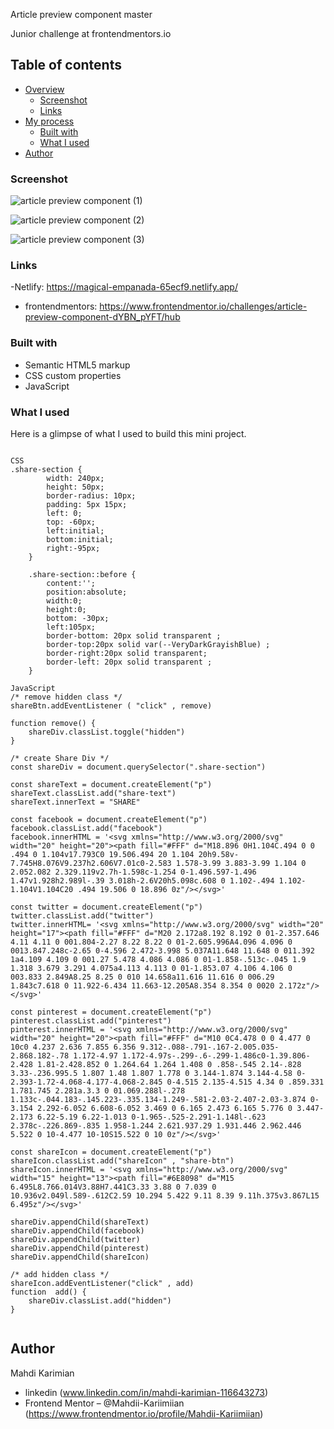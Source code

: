Article preview component master

Junior challenge at frontendmentors.io 

## Table of contents

- [Overview](#overview)
  - [Screenshot](#screenshot)
  - [Links](#links)
- [My process](#my-process)
  - [Built with](#built-with)
  - [What I used](#what-i-learned)
- [Author](#author)

### Screenshot
![article preview component (1)](https://github.com/Mahdii-Kariimiian/article-preview-component-master/assets/134393975/3b7e59d5-1e30-4726-bfb1-d174b4ff0a8a)

![article preview component (2)](https://github.com/Mahdii-Kariimiian/article-preview-component-master/assets/134393975/3815d864-8d00-4586-816c-0ed898b6eb17)

![article preview component (3)](https://github.com/Mahdii-Kariimiian/article-preview-component-master/assets/134393975/85ba0b83-301a-4822-bb7b-9edd714667fd)

### Links
-Netlify: https://magical-empanada-65ecf9.netlify.app/
- frontendmentors: https://www.frontendmentor.io/challenges/article-preview-component-dYBN_pYFT/hub

### Built with

- Semantic HTML5 markup
- CSS custom properties
- JavaScript

### What I used

Here is a glimpse of what I used to build this mini project.
````

CSS
.share-section {
        width: 240px;
        height: 50px;
        border-radius: 10px;
        padding: 5px 15px;
        left: 0;
        top: -60px;
        left:initial;
        bottom:initial;
        right:-95px;
    }

    .share-section::before {
        content:'';
        position:absolute;
        width:0;
        height:0;
        bottom: -30px;
        left:105px;
        border-bottom: 20px solid transparent ;
        border-top:20px solid var(--VeryDarkGrayishBlue) ;
        border-right:20px solid transparent;
        border-left: 20px solid transparent ;
    }

JavaScript
/* remove hidden class */
shareBtn.addEventListener ( "click" , remove)

function remove() {
    shareDiv.classList.toggle("hidden")
}

/* create Share Div */
const shareDiv = document.querySelector(".share-section")

const shareText = document.createElement("p")
shareText.classList.add("share-text")
shareText.innerText = "SHARE"

const facebook = document.createElement("p")
facebook.classList.add("facebook")
facebook.innerHTML = '<svg xmlns="http://www.w3.org/2000/svg" width="20" height="20"><path fill="#FFF" d="M18.896 0H1.104C.494 0 0 .494 0 1.104v17.793C0 19.506.494 20 1.104 20h9.58v-7.745H8.076V9.237h2.606V7.01c0-2.583 1.578-3.99 3.883-3.99 1.104 0 2.052.082 2.329.119v2.7h-1.598c-1.254 0-1.496.597-1.496 1.47v1.928h2.989l-.39 3.018h-2.6V20h5.098c.608 0 1.102-.494 1.102-1.104V1.104C20 .494 19.506 0 18.896 0z"/></svg>'

const twitter = document.createElement("p")
twitter.classList.add("twitter")
twitter.innerHTML= '<svg xmlns="http://www.w3.org/2000/svg" width="20" height="17"><path fill="#FFF" d="M20 2.172a8.192 8.192 0 01-2.357.646 4.11 4.11 0 001.804-2.27 8.22 8.22 0 01-2.605.996A4.096 4.096 0 0013.847.248c-2.65 0-4.596 2.472-3.998 5.037A11.648 11.648 0 011.392 1a4.109 4.109 0 001.27 5.478 4.086 4.086 0 01-1.858-.513c-.045 1.9 1.318 3.679 3.291 4.075a4.113 4.113 0 01-1.853.07 4.106 4.106 0 003.833 2.849A8.25 8.25 0 010 14.658a11.616 11.616 0 006.29 1.843c7.618 0 11.922-6.434 11.663-12.205A8.354 8.354 0 0020 2.172z"/></svg>'

const pinterest = document.createElement("p")
pinterest.classList.add("pinterest")
pinterest.innerHTML = '<svg xmlns="http://www.w3.org/2000/svg" width="20" height="20"><path fill="#FFF" d="M10 0C4.478 0 0 4.477 0 10c0 4.237 2.636 7.855 6.356 9.312-.088-.791-.167-2.005.035-2.868.182-.78 1.172-4.97 1.172-4.97s-.299-.6-.299-1.486c0-1.39.806-2.428 1.81-2.428.852 0 1.264.64 1.264 1.408 0 .858-.545 2.14-.828 3.33-.236.995.5 1.807 1.48 1.807 1.778 0 3.144-1.874 3.144-4.58 0-2.393-1.72-4.068-4.177-4.068-2.845 0-4.515 2.135-4.515 4.34 0 .859.331 1.781.745 2.281a.3.3 0 01.069.288l-.278 1.133c-.044.183-.145.223-.335.134-1.249-.581-2.03-2.407-2.03-3.874 0-3.154 2.292-6.052 6.608-6.052 3.469 0 6.165 2.473 6.165 5.776 0 3.447-2.173 6.22-5.19 6.22-1.013 0-1.965-.525-2.291-1.148l-.623 2.378c-.226.869-.835 1.958-1.244 2.621.937.29 1.931.446 2.962.446 5.522 0 10-4.477 10-10S15.522 0 10 0z"/></svg>'

const shareIcon = document.createElement("p")
shareIcon.classList.add("shareIcon" , "share-btn")
shareIcon.innerHTML = '<svg xmlns="http://www.w3.org/2000/svg" width="15" height="13"><path fill="#6E8098" d="M15 6.495L8.766.014V3.88H7.441C3.33 3.88 0 7.039 0 10.936v2.049l.589-.612C2.59 10.294 5.422 9.11 8.39 9.11h.375v3.867L15 6.495z"/></svg>'

shareDiv.appendChild(shareText)
shareDiv.appendChild(facebook)
shareDiv.appendChild(twitter)
shareDiv.appendChild(pinterest)
shareDiv.appendChild(shareIcon)

/* add hidden class */
shareIcon.addEventListener("click" , add)
function  add() {
    shareDiv.classList.add("hidden")
}


````
## Author
Mahdi Karimian
- linkedin (www.linkedin.com/in/mahdi-karimian-116643273)
- Frontend Mentor – @Mahdii-Kariimiian (https://www.frontendmentor.io/profile/Mahdii-Kariimiian)


